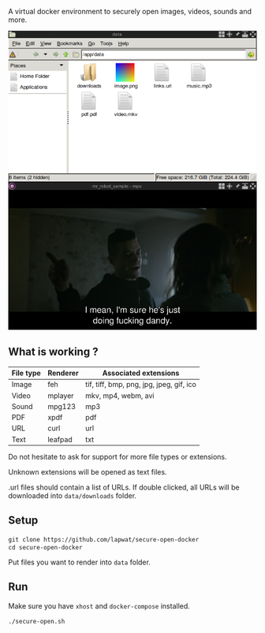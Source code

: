 A virtual docker environment to securely open images, videos, sounds and more.

![Screenshot](screenshot.png)

## What is working ?

File type | Renderer | Associated extensions
--- | --- | ---
Image | feh | tif, tiff, bmp, png, jpg, jpeg, gif, ico
Video | mplayer | mkv, mp4, webm, avi
Sound | mpg123 | mp3
PDF | xpdf | pdf
URL | curl | url
Text | leafpad | txt

Do not hesitate to ask for support for more file types or extensions.

Unknown extensions will be opened as text files.

.url files should contain a list of URLs. If double clicked, all URLs will be downloaded into `data/downloads` folder.

## Setup

```
git clone https://github.com/lapwat/secure-open-docker
cd secure-open-docker
```

Put files you want to render into `data` folder.

## Run

Make sure you have `xhost` and `docker-compose` installed.

```
./secure-open.sh
```
